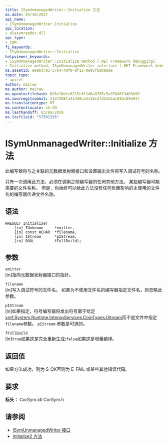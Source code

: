 ```yaml
---
title: ISymUnmanagedWriter::Initialize 方法
ms.date: 03/30/2017
api_name:
- ISymUnmanagedWriter.Initialize
api_location:
- diasymreader.dll
api_type:
- COM
f1_keywords:
- ISymUnmanagedWriter::Initialize
helpviewer_keywords:
- ISymUnmanagedWriter::Initialize method [.NET Framework debugging]
- Initialize method, ISymUnmanagedWriter interface [.NET Framework debugging]
ms.assetid: e0ebd793-3764-4df0-8f12-0e95f60b9eae
topic_type:
- apiref
author: mairaw
ms.author: mairaw
ms.openlocfilehash: 626e10dfe6215c8f148a9705c5a97b88f3489b99
ms.sourcegitcommit: 5137208fa414d9ca3c58cdfd2155ac81bc89e917
ms.translationtype: MT
ms.contentlocale: zh-CN
ms.lasthandoff: 03/06/2019
ms.locfileid: "57501326"
---
```

# <a name="isymunmanagedwriterinitialize-method"></a>ISymUnmanagedWriter::Initialize 方法
此编写器将与之关联的元数据发射器接口和设置输出文件将写入调试符号的名称。  
  
 只有一次调用此方法，必须在调用之前编写器的任何其他方法。 某些编写器可能需要的文件名称。 但是，你始终可以给此方法没有任何负面影响的未使用的文件名的编写器传递文件名称。  
  
## <a name="syntax"></a>语法  
  
```  
HRESULT Initialize(  
    [in] IUnknown     *emitter,  
    [in] const WCHAR  *filename,  
    [in] IStream      *pIStream,  
    [in] BOOL         fFullBuild);  
```  
  
## <a name="parameters"></a>参数  
 `emitter`  
 [in]指向元数据发射器接口的指针。  
  
 `filename`  
 [in]写入调试符号的文件名。 如果为不使用文件名的编写器指定文件名，则忽略此参数。  
  
 `pIStream`  
 [in]如果指定，符号编写器将发出符号置于给定<xref:System.Runtime.InteropServices.ComTypes.IStream>而不是文件中指定`filename`参数。 `pIStream` 参数是可选的。  
  
 `fFullBuild`  
 [in]`true`如果这是完全重新生成;`false`如果这是增量编译。  
  
## <a name="return-value"></a>返回值  
 如果方法成功，则为 S_OK否则为 E_FAIL 或某些其他错误代码。  
  
## <a name="requirements"></a>要求  
 **标头：** CorSym.idl CorSym.h  
  
## <a name="see-also"></a>请参阅
- [ISymUnmanagedWriter 接口](../../../../docs/framework/unmanaged-api/diagnostics/isymunmanagedwriter-interface.md)
- [Initialize2 方法](../../../../docs/framework/unmanaged-api/diagnostics/isymunmanagedwriter-initialize2-method.md)
